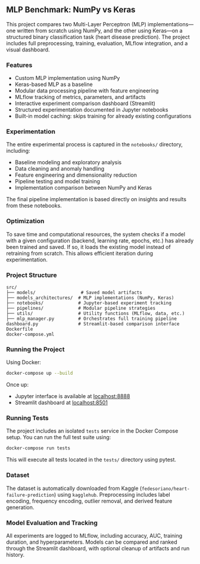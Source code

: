 ## MLP Benchmark: NumPy vs Keras

This project compares two Multi-Layer Perceptron (MLP) implementations—one written from scratch using NumPy, and the other using Keras—on a structured binary classification task (heart disease prediction). The project includes full preprocessing, training, evaluation, MLflow integration, and a visual dashboard.

### Features

- Custom MLP implementation using NumPy
- Keras-based MLP as a baseline
- Modular data processing pipeline with feature engineering
- MLflow tracking of metrics, parameters, and artifacts
- Interactive experiment comparison dashboard (Streamlit)
- Structured experimentation documented in Jupyter notebooks
- Built-in model caching: skips training for already existing configurations

### Experimentation

The entire experimental process is captured in the `notebooks/` directory, including:
- Baseline modeling and exploratory analysis
- Data cleaning and anomaly handling
- Feature engineering and dimensionality reduction
- Pipeline testing and model training
- Implementation comparison between NumPy and Keras

The final pipeline implementation is based directly on insights and results from these notebooks.

### Optimization

To save time and computational resources, the system checks if a model with a given configuration (backend, learning rate, epochs, etc.) has already been trained and saved. If so, it loads the existing model instead of retraining from scratch. This allows efficient iteration during experimentation.

### Project Structure

```
src/
├── models/                 # Saved model artifacts
├── models_architectures/  # MLP implementations (NumPy, Keras)
├── notebooks/             # Jupyter-based experiment tracking
├── pipelines/             # Modular pipeline strategies
├── utils/                 # Utility functions (MLflow, data, etc.)
├── mlp_manager.py         # Orchestrates full training pipeline
dashboard.py               # Streamlit-based comparison interface
Dockerfile
docker-compose.yml
```

### Running the Project

Using Docker:

```bash
docker-compose up --build
```

Once up:
- Jupyter interface is available at [localhost:8888](http://localhost:8888)
- Streamlit dashboard at [localhost:8501](http://localhost:8501)

### Running Tests

The project includes an isolated `tests` service in the Docker Compose setup. You can run the full test suite using:

```bash
docker-compose run tests
```

This will execute all tests located in the `tests/` directory using pytest.

### Dataset

The dataset is automatically downloaded from Kaggle (`fedesoriano/heart-failure-prediction`) using `kagglehub`. Preprocessing includes label encoding, frequency encoding, outlier removal, and derived feature generation.

### Model Evaluation and Tracking

All experiments are logged to MLflow, including accuracy, AUC, training duration, and hyperparameters. Models can be compared and ranked through the Streamlit dashboard, with optional cleanup of artifacts and run history.
